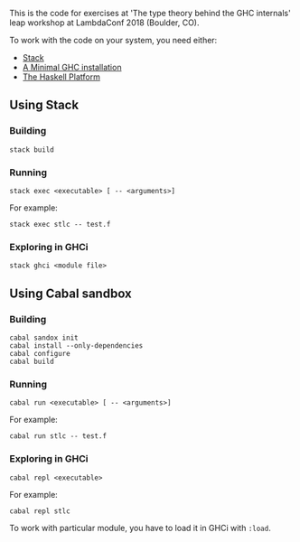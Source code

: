 This is the code for exercises at 'The type theory behind the GHC internals' leap workshop at LambdaConf 2018 (Boulder, CO).

To work with the code on your system, you need either:

* [Stack](http://haskellstack.org)
* [A Minimal GHC installation](https://www.haskell.org/downloads)
* [The Haskell Platform](https://www.haskell.org/platform/)


## Using Stack

### Building

```
stack build
```

### Running

```
stack exec <executable> [ -- <arguments>]
```
For example:

```
stack exec stlc -- test.f
```

### Exploring in GHCi

```
stack ghci <module file>
```
## Using Cabal sandbox

### Building

```
cabal sandox init
cabal install --only-dependencies
cabal configure
cabal build
```

### Running

```
cabal run <executable> [ -- <arguments>]
```

For example:

```
cabal run stlc -- test.f
```

### Exploring in GHCi

```
cabal repl <executable>
```

For example:

```
cabal repl stlc
```

To work with particular module, you have to load it in GHCi with `:load`.
